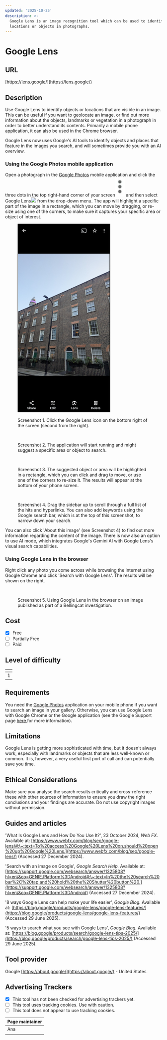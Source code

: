 ```yaml
---
updated: '2025-10-25'
description: >-
  Google Lens is an image recognition tool which can be used to identify
  locations or objects in photographs.
---
```


# Google Lens

## URL

[https://lens.google/](https://lens.google/)

## Description

Use Google Lens to identify objects or locations that are visible in an image. This can be useful if you want to geolocate an image, or find out more information about the objects, landmarks or vegetation in a photograph in order to better understand its contents. Primarily a mobile phone application, it can also be used in the Chrome browser.

Google Lens now uses Google's AI tools to identify objects and places that feature in the images you search, and will sometimes provide you with an AI overview.

### Using the Google Photos mobile application

Open a photograph in the [Google Photos](https://play.google.com/store/apps/details?id=com.google.android.apps.photos) mobile application and click the three dots in the top right-hand corner of your screen![](<.gitbook/assets/image (1).png>) and then select Google Lens![](<.gitbook/assets/image (3).png>) from the drop-down menu. The app will highlight a specific part of the image in a rectangle, which you can move by dragging, or re-size using one of the corners, to make sure it captures your specific area or object of interest.

<div align="left"><figure><img src=".gitbook/assets/image (2).png" alt="" width="298"><figcaption><p>Screenshot 1. Click the Google Lens icon on the bottom right of the screen (second from the right).</p></figcaption></figure> <figure><img src=".gitbook/assets/2.PNG" alt="" width="299"><figcaption><p>Screenshot 2. The application will start running and might suggest a specific area or object to search.</p></figcaption></figure></div>

<div align="left"><figure><img src=".gitbook/assets/3.PNG" alt="" width="296"><figcaption><p>Screenshot 3. The suggested object or area will be highlighted in a rectangle, which you can click and drag to move, or use one of the corners to re-size it. The results will appear at the bottom of your phone screen.</p></figcaption></figure> <figure><img src=".gitbook/assets/4.PNG" alt="" width="300"><figcaption><p>Screenshot 4. Drag the sidebar up to scroll through a full list of the hits and hyperlinks. You can also add keywords using the Google search bar, which is at the top of this screenshot, to narrow down your search.</p></figcaption></figure></div>

You can also click 'About this image' (see Screenshot 4) to find out more information regarding the content of the image. There is now also an option to use AI mode, which integrates Google's Gemini AI with Google Lens's visual search capabilities.

### Using Google Lens in the browser

Right click any photo you come across while browsing the Internet using Google Chrome and click 'Search with Google Lens'. The results will be shown on the right.

<figure><img src=".gitbook/assets/image (6).png" alt=""><figcaption><p>Screenshot 5. Using Google Lens in the browser on an image published as part of a Bellingcat investigation.</p></figcaption></figure>

## Cost

* [x] Free
* [ ] Partially Free
* [ ] Paid

## Level of difficulty

<table><thead><tr><th data-type="rating" data-max="5"></th></tr></thead><tbody><tr><td>1</td></tr></tbody></table>

## Requirements

You need the [Google Photos](https://play.google.com/store/apps/details?id=com.google.android.apps.photos) application on your mobile phone if you want to search an image in your gallery. Otherwise, you can use Google Lens with Google Chrome or the Google application (see the Google Support page [here ](https://support.google.com/chrome/answer/15086890?hl=en)for more information).

## Limitations

Google Lens is getting more sophisticated with time, but it doesn't always work, especially with landmarks or objects that are less well-known or common. It is, however, a very useful first port of call and can potentially save you time.

## Ethical Considerations

Make sure you analyse the search results critically and cross-reference these with other sources of information to ensure you draw the right conclusions and your findings are accurate. Do not use copyright images without permission.

## Guides and articles

'What Is Google Lens and How Do You Use It?', 23 October 2024, _Web FX._ Available at: [https://www.webfx.com/blog/seo/google-lens/#:\~:text=To%20access%20Google%20Lens%20on,should%20open%20up%20Google%20Lens.](https://www.webfx.com/blog/seo/google-lens/) (Accessed 27 December 2024).

'Search with an image on Google', _Google Search Help._ Available at: [https://support.google.com/websearch/answer/1325808?hl=en\&co=GENIE.Platform%3DAndroid#:\~:text=In%20the%20search%20bar%2C%20tap,and%20hold%20the%20Shutter%20button%20.](https://support.google.com/websearch/answer/1325808?hl=en\&co=GENIE.Platform%3DAndroid) (Accessed 27 December 2024).

'8 ways Google Lens can help make your life easier', _Google Blog._ Available at: [https://blog.google/products/google-lens/google-lens-features/](https://blog.google/products/google-lens/google-lens-features/) (Accessed 29 June 2025).

'5 ways to search what you see with Google Lens', _Google Blog._ Available at: [https://blog.google/products/search/google-lens-tips-2025/](https://blog.google/products/search/google-lens-tips-2025/) (Accessed 29 June 2025).

## Tool provider

Google [https://about.google/](https://about.google/) - United States

## Advertising Trackers

* [x] This tool has not been checked for advertising trackers yet.
* [ ] This tool uses tracking cookies. Use with caution.
* [ ] This tool does not appear to use tracking cookies.

| Page maintainer |
| --------------- |
| Ana             |
|                 |
